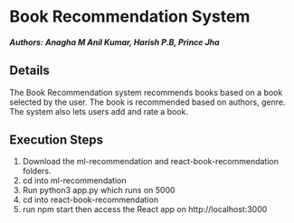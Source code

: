 # Book Recommendation System
##### Authors: Anagha M Anil Kumar, Harish P.B, Prince Jha

## Details
The Book Recommendation system recommends books based on a book selected by the user. The book is recommended based on authors, genre.
The system also lets users add and rate a book.
## Execution Steps
1. Download the ml-recommendation and react-book-recommendation folders.
2. cd into ml-recommendation
3. Run python3 app.py which runs on 5000
4. cd into react-book-recommendation
5. run npm start then access the React app on http://localhost:3000 
